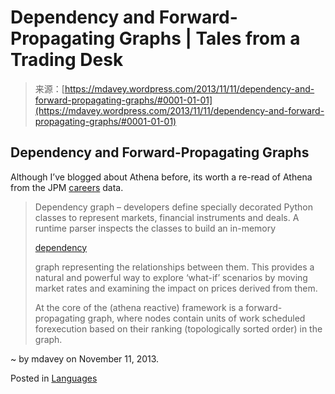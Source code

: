 <!--yml
category: 未分类
date: 2024-05-18 05:58:14
-->

# Dependency and Forward-Propagating Graphs | Tales from a Trading Desk

> 来源：[https://mdavey.wordpress.com/2013/11/11/dependency-and-forward-propagating-graphs/#0001-01-01](https://mdavey.wordpress.com/2013/11/11/dependency-and-forward-propagating-graphs/#0001-01-01)

## Dependency and Forward-Propagating Graphs

Although I’ve blogged about Athena before, its worth a re-read of Athena from the JPM [careers](http://techcareers.jpmorgan.com/cm/BlobServer/athena_jpmc.pdf?blobkey=id&blobwhere=1320615212303&blobheader=application/pdf&blobheadername1=Cache-Control&blobheadervalue1=private&blobcol=urldata&blobtable=MungoBlobs) data.

> Dependency graph – developers define specially decorated Python classes to represent markets, financial instruments and deals. A runtime parser inspects the classes to build an in-memory
> 
> [dependency](http://bigblog.tanbin.com/2010/11/secdb-schemaless-graph-database.html)
> 
> graph representing the relationships between them. This provides a natural and powerful way to explore ‘what-if’ scenarios by moving market rates and examining the impact on prices derived from them.
> 
> At the core of the (athena reactive) framework is a forward-propagating graph, where nodes contain units of work scheduled forexecution based on their ranking (topologically sorted order) in the graph.

~ by mdavey on November 11, 2013.

Posted in [Languages](https://mdavey.wordpress.com/category/languages/)